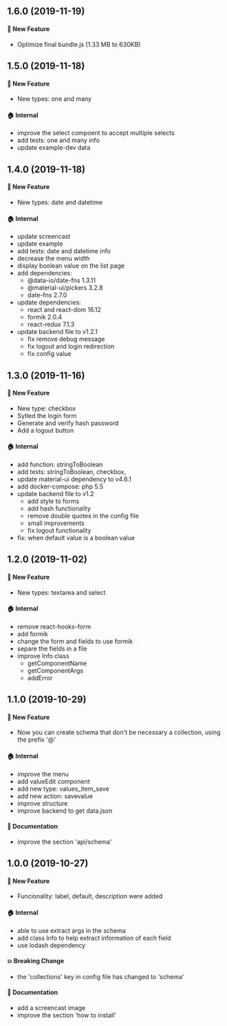 ## 1.6.0 (2019-11-19)

#### :rocket: New Feature

- Optimize final bundle.js (1.33 MB to 630KB)

## 1.5.0 (2019-11-18)

#### :rocket: New Feature

- New types: one and many

#### :house: Internal

- improve the select compoent to accept multiple selects
- add tests: one and many info
- update example-dev data

## 1.4.0 (2019-11-18)

#### :rocket: New Feature

- New types: date and datetime

#### :house: Internal

- update screencast
- update example
- add tests: date and datetime info
- decrease the menu width
- display boolean value on the list page
- add dependencies:
  - @data-io/date-fns 1.3.11
  - @material-ui/pickers 3.2.8
  - date-fns 2.7.0
- update dependencies:
  - react and react-dom 16.12
  - formik 2.0.4
  - react-redux 7.1.3
- update backend file to v1.2.1
  - fix remove debug message
  - fix logout and login redirection
  - fix config value

## 1.3.0 (2019-11-16)

#### :rocket: New Feature

- New type: checkbox
- Sytled the login form
- Generate and verify hash password
- Add a logout button

#### :house: Internal

- add function: stringToBoolean
- add tests: stringToBoolean, checkbox,
- update material-ui dependency to v4.6.1
- add docker-compose: php 5.5
- update backend file to v1.2
  - add style to forms
  - add hash functionality
  - remove double quotes in the config file
  - small improvements
  - fix logout functionality
- fix: when default value is a boolean value

## 1.2.0 (2019-11-02)

#### :rocket: New Feature

- New types: textarea and select

#### :house: Internal

- remove react-hooks-form
- add formik
- change the form and fields to use formik
- separe the fields in a file
- improve Info class
  - getComponentName
  - getComponentArgs
  - addError

## 1.1.0 (2019-10-29)

#### :rocket: New Feature

- Now you can create schema that don't be necessary a collection, using the prefix '@'

#### :house: Internal

- improve the menu
- add valueEdit component
- add new type: values_item_save
- add new action: savevalue
- improve structure
- improve backend to get data.json

#### :memo: Documentation

- improve the section 'api/schema'

## 1.0.0 (2019-10-27)

#### :rocket: New Feature

- Funcionality: label, default, description were added

#### :house: Internal

- able to use extract args in the schema
- add class Info to help extract information of each field
- use lodash dependency

#### :boom: Breaking Change

- the 'collections' key in config file has changed to 'schema'

#### :memo: Documentation

- add a screencast image
- improve the section 'how to install'
